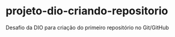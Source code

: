 # projeto-dio-criando-repositorio
Desafio da DIO para criação do primeiro repositório no Git/GitHub
